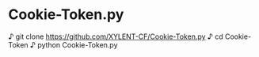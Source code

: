 # Cookie-Token.py

♪ git clone https://github.com/XYLENT-CF/Cookie-Token.py
♪ cd Cookie-Token
♪ python Cookie-Token.py
